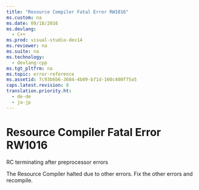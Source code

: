 ```yaml
---
title: "Resource Compiler Fatal Error RW1016"
ms.custom: na
ms.date: 09/18/2016
ms.devlang: 
  - C++
ms.prod: visual-studio-dev14
ms.reviewer: na
ms.suite: na
ms.technology: 
  - devlang-cpp
ms.tgt_pltfrm: na
ms.topic: error-reference
ms.assetid: 7c93b6b6-3684-4b09-b71d-160c400f75a5
caps.latest.revision: 8
translation.priority.ht: 
  - de-de
  - ja-jp
---
```

# Resource Compiler Fatal Error RW1016
RC terminating after preprocessor errors  
  
 The Resource Compiler halted due to other errors. Fix the other errors and recompile.